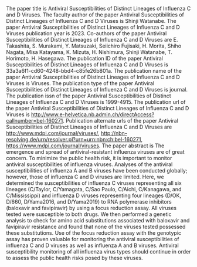 The paper title is Antiviral Susceptibilities of Distinct Lineages of Influenza C and D Viruses.
The faculty author of the paper Antiviral Susceptibilities of Distinct Lineages of Influenza C and D Viruses is Shinji Watanabe.
The paper Antiviral Susceptibilities of Distinct Lineages of Influenza C and D Viruses publication year is 2023.
Co-authors of the paper Antiviral Susceptibilities of Distinct Lineages of Influenza C and D Viruses are E. Takashita, S. Murakami, Y. Matsuzaki, Seiichiro Fujisaki, H. Morita, Shiho Nagata, Misa Katayama, K. Mizuta, H. Nishimura, Shinji Watanabe, T. Horimoto, H. Hasegawa.
The publication ID of the paper Antiviral Susceptibilities of Distinct Lineages of Influenza C and D Viruses is 33a3a6f1-cd60-4248-bbd4-c85fe26b801a.
The publication name of the paper Antiviral Susceptibilities of Distinct Lineages of Influenza C and D Viruses is Viruses.
The publication type of the paper Antiviral Susceptibilities of Distinct Lineages of Influenza C and D Viruses is journal.
The publication issn of the paper Antiviral Susceptibilities of Distinct Lineages of Influenza C and D Viruses is 1999-4915.
The publication url of the paper Antiviral Susceptibilities of Distinct Lineages of Influenza C and D Viruses is http://www.e-helvetica.nb.admin.ch/directAccess?callnumber=bel-160271.
Publication alternate urls of the paper Antiviral Susceptibilities of Distinct Lineages of Influenza C and D Viruses are http://www.mdpi.com/journal/viruses/, http://nbn-resolving.de/urn/resolver.pl?urn=urn:nbn:ch:bel-160271, https://www.mdpi.com/journal/viruses.
The paper abstract is The emergence and spread of antiviral-resistant influenza viruses are of great concern. To minimize the public health risk, it is important to monitor antiviral susceptibilities of influenza viruses. Analyses of the antiviral susceptibilities of influenza A and B viruses have been conducted globally; however, those of influenza C and D viruses are limited. Here, we determined the susceptibilities of influenza C viruses representing all six lineages (C/Taylor, C/Yamagata, C/Sao Paulo, C/Aichi, C/Kanagawa, and C/Mississippi) and influenza D viruses representing four lineages (D/OK, D/660, D/Yama2016, and D/Yama2019) to RNA polymerase inhibitors (baloxavir and favipiravir) by using a focus reduction assay. All viruses tested were susceptible to both drugs. We then performed a genetic analysis to check for amino acid substitutions associated with baloxavir and favipiravir resistance and found that none of the viruses tested possessed these substitutions. Use of the focus reduction assay with the genotypic assay has proven valuable for monitoring the antiviral susceptibilities of influenza C and D viruses as well as influenza A and B viruses. Antiviral susceptibility monitoring of all influenza virus types should continue in order to assess the public health risks posed by these viruses.
